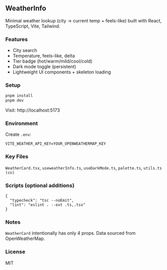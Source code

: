 ## WeatherInfo

Minimal weather lookup (city → current temp + feels-like) built with React, TypeScript, Vite, Tailwind.

### Features
- City search
- Temperature, feels-like, delta
- Tier badge (hot/warm/mild/cool/cold)
- Dark mode toggle (persistent)
- Lightweight UI components + skeleton loading

### Setup
```bash
pnpm install
pnpm dev
```
Visit: http://localhost:5173

### Environment
Create `.env`:
```
VITE_WEATHER_API_KEY=YOUR_OPENWEATHERMAP_KEY
```

### Key Files
`WeatherCard.tsx`, `useweatherInfo.ts`, `useDarkMode.ts`, `palette.ts`, `utils.ts (cn)`

### Scripts (optional additions)
```jsonc
{
  "typecheck": "tsc --noEmit",
  "lint": "eslint . --ext .ts,.tsx"
}
```

### Notes
`WeatherCard` intentionally has only 4 props. Data sourced from OpenWeatherMap.

### License
MIT
